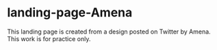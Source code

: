 # landing-page-Amena

This landing page is created from a design posted on Twitter by Amena. This work is for practice only.
